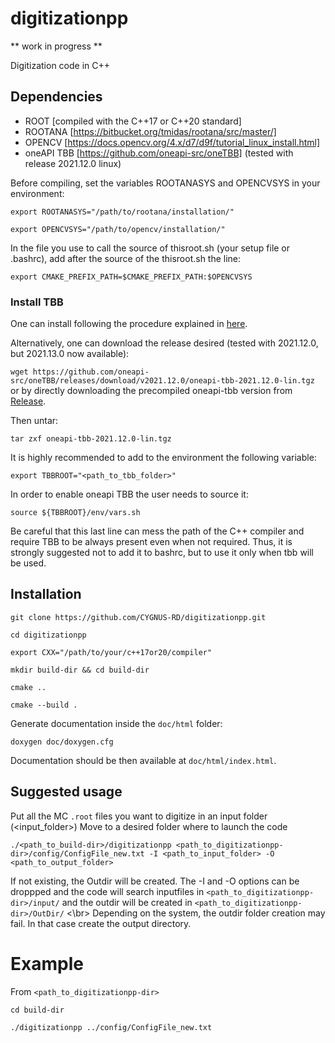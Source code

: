 # digitizationpp

** work in progress **

Digitization code in C++

## Dependencies

* ROOT [compiled with the C++17 or C++20 standard]
* ROOTANA [https://bitbucket.org/tmidas/rootana/src/master/]
* OPENCV [https://docs.opencv.org/4.x/d7/d9f/tutorial_linux_install.html]
* oneAPI TBB [https://github.com/oneapi-src/oneTBB] (tested with release 2021.12.0 linux)

Before compiling, set the variables ROOTANASYS and OPENCVSYS in your environment:

`export ROOTANASYS="/path/to/rootana/installation/"`

`export OPENCVSYS="/path/to/opencv/installation/"`

In the file you use to call the source of thisroot.sh (your setup file or .bashrc), add after the source of the thisroot.sh the line:

`export CMAKE_PREFIX_PATH=$CMAKE_PREFIX_PATH:$OPENCVSYS`

### Install TBB
One can install following the procedure explained in [here](https://github.com/oneapi-src/oneTBB/blob/master/INSTALL.md).

Alternatively, one can download the release desired (tested with 2021.12.0, but 2021.13.0 now available):

`wget https://github.com/oneapi-src/oneTBB/releases/download/v2021.12.0/oneapi-tbb-2021.12.0-lin.tgz`
or by directly downloading the precompiled oneapi-tbb version from [Release](https://github.com/oneapi-src/oneTBB/releases).

Then untar:

`tar zxf oneapi-tbb-2021.12.0-lin.tgz`

It is highly recommended to add to the environment the following variable:

`export TBBROOT="<path_to_tbb_folder>"`

In order to enable oneapi TBB the user needs to source it:

`source ${TBBROOT}/env/vars.sh`

Be careful that this last line can mess the path of the C++ compiler and require TBB to be always present even when not required. Thus, it is strongly suggested not to add it to bashrc, but to use it only when tbb will be used.

## Installation

`git clone https://github.com/CYGNUS-RD/digitizationpp.git`

`cd digitizationpp`

`export CXX="/path/to/your/c++17or20/compiler"`

`mkdir build-dir && cd build-dir`

`cmake ..`

`cmake --build .`



Generate documentation inside the `doc/html` folder:

`doxygen doc/doxygen.cfg`

Documentation should be then available at `doc/html/index.html`.

## Suggested usage

Put all the MC `.root` files you want to digitize in an input folder (<input_folder>)
Move to a desired folder where to launch the code

`./<path_to_build-dir>/digitizationpp <path_to_digitizationpp-dir>/config/ConfigFile_new.txt -I <path_to_input_folder> -O <path_to_output_folder>`

If not existing, the Outdir will be created. The -I and -O options can be droppped and the code will search inputfiles in
`<path_to_digitizationpp-dir>/input/`
and the outdir will be created in 
`<path_to_digitizationpp-dir>/OutDir/` <\br>
Depending on the system, the outdir folder creation may fail. In that case create the output directory.

# Example
From `<path_to_digitizationpp-dir>`

`cd build-dir`

`./digitizationpp ../config/ConfigFile_new.txt`
